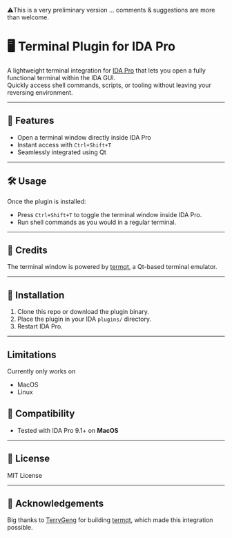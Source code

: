 ⚠️This is a very preliminary version ... comments & suggestions are more than welcome. 

# 🖥️ Terminal Plugin for IDA Pro

A lightweight terminal integration for [IDA Pro](https://hex-rays.com/ida-pro/) that lets you open a fully functional terminal within the IDA GUI.  
Quickly access shell commands, scripts, or tooling without leaving your reversing environment.

---

## 🚀 Features

- Open a terminal window directly inside IDA Pro  
- Instant access with `Ctrl+Shift+T`  
- Seamlessly integrated using Qt

---

## 🛠 Usage

Once the plugin is installed:

- Press `Ctrl+Shift+T` to toggle the terminal window inside IDA Pro.
- Run shell commands as you would in a regular terminal.

---

## 🔗 Credits

The terminal window is powered by [termqt](https://github.com/TerryGeng/termqt), a Qt-based terminal emulator.

---

## 📁 Installation

1. Clone this repo or download the plugin binary.
2. Place the plugin in your IDA `plugins/` directory.
3. Restart IDA Pro.

---

## Limitations 

Currently only works on 

- MacOS
- Linux 

## 🧩 Compatibility

- Tested with IDA Pro 9.1+ on **MacOS**

---

## 📜 License

MIT License 

---

## 🙌 Acknowledgements

Big thanks to [TerryGeng](https://github.com/TerryGeng) for building [termqt](https://github.com/TerryGeng/termqt), which made this integration possible.